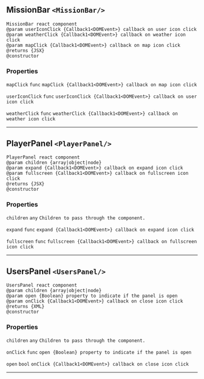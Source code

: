 ## MissionBar `<MissionBar/>`

```
MissionBar react component
@param userIconClick {Callback1<DOMEvent>} callback on user icon click
@param weatherClick {Callback1<DOMEvent>} callback on weather icon click
@param mapClick {Callback1<DOMEvent>} callback on map icon click
@returns {JSX}
@constructor 
```

### Properties
 `mapClick`  `func`    `mapClick {Callback1<DOMEvent>} callback on map icon click` 

 `userIconClick`  `func`    `userIconClick {Callback1<DOMEvent>} callback on user icon click` 

 `weatherClick`  `func`    `weatherClick {Callback1<DOMEvent>} callback on weather icon click` 


------------------------------------------------------------------

## PlayerPanel `<PlayerPanel/>`

```
PlayerPanel react component
@param children {array|object|node}
@param expand {Callback1<DOMEvent>} callback on expand icon click
@param fullscreen {Callback1<DOMEvent>} callback on fullscreen icon click
@returns {JSX}
@constructor 
```

### Properties
 `children`  `any`    `Children to pass through the component.` 

 `expand`  `func`    `expand {Callback1<DOMEvent>} callback on expand icon click` 

 `fullscreen`  `func`    `fullscreen {Callback1<DOMEvent>} callback on fullscreen icon click` 


------------------------------------------------------------------

## UsersPanel `<UsersPanel/>`

```
UsersPanel react component
@param children {array|object|node}
@param open {Boolean} property to indicate if the panel is open
@param onClick {Callback1<DOMEvent>} callback on close icon click
@returns {XML}
@constructor 
```

### Properties
 `children`  `any`    `Children to pass through the component.` 

 `onClick`  `func`    `open {Boolean} property to indicate if the panel is open` 

 `open`  `bool`    `onClick {Callback1<DOMEvent>} callback on close icon click` 


------------------------------------------------------------------

